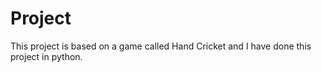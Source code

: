 # Project
This project is based on a game called Hand Cricket and 
 I have done this project in python.
